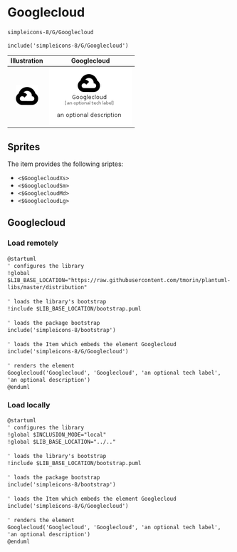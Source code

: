 # Googlecloud


```text
simpleicons-8/G/Googlecloud
```

```text
include('simpleicons-8/G/Googlecloud')
```



| Illustration | Googlecloud |
| :---: | :---: |
| ![illustration for Illustration](../../simpleicons-8/G/Googlecloud.png) | ![illustration for Googlecloud](../../simpleicons-8/G/Googlecloud.Local.png) |



## Sprites
The item provides the following sriptes:

- `<$GooglecloudXs>`
- `<$GooglecloudSm>`
- `<$GooglecloudMd>`
- `<$GooglecloudLg>`





## Googlecloud

### Load remotely
```plantuml
@startuml
' configures the library
!global $LIB_BASE_LOCATION="https://raw.githubusercontent.com/tmorin/plantuml-libs/master/distribution"

' loads the library's bootstrap
!include $LIB_BASE_LOCATION/bootstrap.puml

' loads the package bootstrap
include('simpleicons-8/bootstrap')

' loads the Item which embeds the element Googlecloud
include('simpleicons-8/G/Googlecloud')

' renders the element
Googlecloud('Googlecloud', 'Googlecloud', 'an optional tech label', 'an optional description')
@enduml
```

### Load locally
```plantuml
@startuml
' configures the library
!global $INCLUSION_MODE="local"
!global $LIB_BASE_LOCATION="../.."

' loads the library's bootstrap
!include $LIB_BASE_LOCATION/bootstrap.puml

' loads the package bootstrap
include('simpleicons-8/bootstrap')

' loads the Item which embeds the element Googlecloud
include('simpleicons-8/G/Googlecloud')

' renders the element
Googlecloud('Googlecloud', 'Googlecloud', 'an optional tech label', 'an optional description')
@enduml
```

